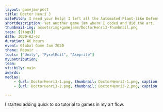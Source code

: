 ```yaml
---
layout: gamejam-post
title: Doctor Henri 3
salePitch: I need your help! I left all the Automated Plant-like Defenses (APD) kinda broken. They need flesh to be repaired! Or else the enemies will reach the Grinder and clog it up!
shortdescription: Yet another game jam where I coded and did the art.
thumbnail-img: assets/img/gamejams/DoctorHenri3-Thumbnail.png
tags: {{tags}}
date: 2020-02-02
duration: 48 hours
event: Global Game Jam 2020
theme: Repair
tools: ["Unity", "PyxelEdit", "Aseprite"]
myContribution: 
team: 
visibily: main
awards: 
medias: 
    - {url: DoctorHenri3-1.png, thumbnail: DoctorHenri3-1.png, caption: ""}
    - {url: DoctorHenri3-2.png, thumbnail: DoctorHenri3-2.png, caption: ""}

---
```



I started adding quick to do tutorial to games in my art flow.